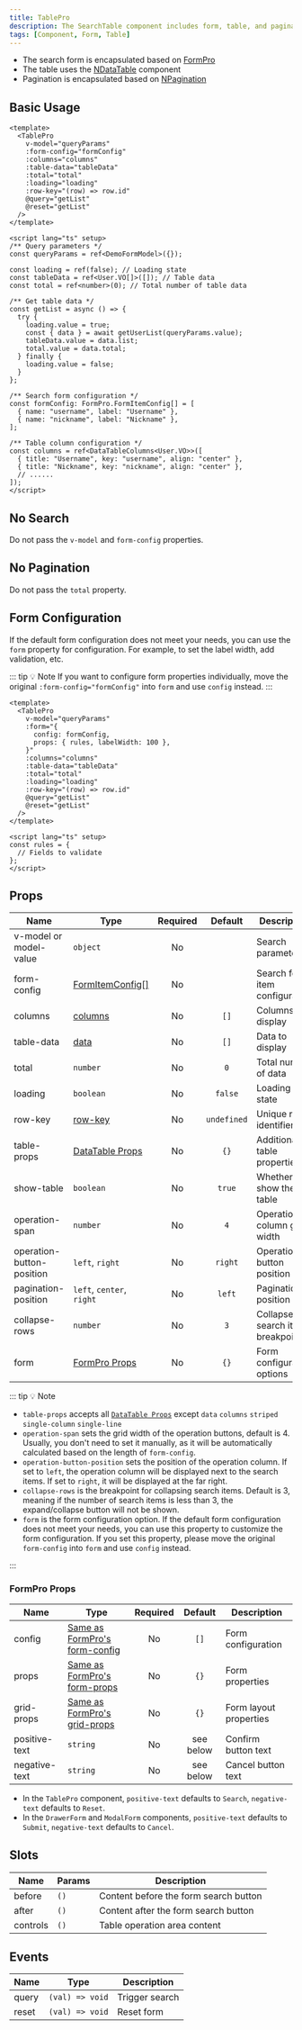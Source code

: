 ```yaml
---
title: TablePro
description: The SearchTable component includes form, table, and pagination components
tags: [Component, Form, Table]
---
```


- The search form is encapsulated based on [FormPro](/en/components/form-pro)
- The table uses the [NDataTable](https://www.naiveui.com/en-US/os-theme/components/data-table) component
- Pagination is encapsulated based on [NPagination](https://www.naiveui.com/en-US/os-theme/components/pagination)

## Basic Usage

```vue [vue]
<template>
  <TablePro
    v-model="queryParams"
    :form-config="formConfig"
    :columns="columns"
    :table-data="tableData"
    :total="total"
    :loading="loading"
    :row-key="(row) => row.id"
    @query="getList"
    @reset="getList"
  />
</template>

<script lang="ts" setup>
/** Query parameters */
const queryParams = ref<DemoFormModel>({});

const loading = ref(false); // Loading state
const tableData = ref<User.VO[]>([]); // Table data
const total = ref<number>(0); // Total number of table data

/** Get table data */
const getList = async () => {
  try {
    loading.value = true;
    const { data } = await getUserList(queryParams.value);
    tableData.value = data.list;
    total.value = data.total;
  } finally {
    loading.value = false;
  }
};

/** Search form configuration */
const formConfig: FormPro.FormItemConfig[] = [
  { name: "username", label: "Username" },
  { name: "nickname", label: "Nickname" },
];

/** Table column configuration */
const columns = ref<DataTableColumns<User.VO>>([
  { title: "Username", key: "username", align: "center" },
  { title: "Nickname", key: "nickname", align: "center" },
  // ......
]);
</script>
```

## No Search

Do not pass the `v-model` and `form-config` properties.

## No Pagination

Do not pass the `total` property.

## Form Configuration

If the default form configuration does not meet your needs, you can use the `form` property for configuration. For example, to set the label width, add validation, etc.

::: tip 💡 Note
If you want to configure form properties individually, move the original `:form-config="formConfig"` into `form` and use `config` instead.
:::

```vue [vue]
<template>
  <TablePro
    v-model="queryParams"
    :form="{
      config: formConfig,
      props: { rules, labelWidth: 100 },
    }"
    :columns="columns"
    :table-data="tableData"
    :total="total"
    :loading="loading"
    :row-key="(row) => row.id"
    @query="getList"
    @reset="getList"
  />
</template>

<script lang="ts" setup>
const rules = {
  // Fields to validate
};
</script>
```

## Props

| Name | Type | Required | Default | Description |
| --- | --- | :--: | :--: | --- |
| v-model or model-value | `object` | No | | Search parameters |
| form-config | [FormItemConfig[]](/en/components/form-pro#formitemconfig) | No | | Search form item configuration |
| columns | [columns](https://www.naiveui.com/en-US/os-theme/components/data-table#DataTable-Props) | No | `[]` | Columns to display |
| table-data | [data](https://www.naiveui.com/en-US/os-theme/components/data-table#DataTable-Props) | No | `[]` | Data to display |
| total | `number` | No | `0` | Total number of data |
| loading | `boolean` | No | `false` | Loading state |
| row-key | [row-key](https://www.naiveui.com/en-US/os-theme/components/data-table#DataTable-Props) | No | `undefined` | Unique row identifier |
| table-props | [DataTable Props](https://www.naiveui.com/en-US/os-theme/components/data-table#DataTable-Props) | No | `{}` | Additional table properties |
| show-table | `boolean` | No | `true` | Whether to show the table |
| operation-span | `number` | No | `4` | Operation column grid width |
| operation-button-position | `left`, `right` | No | `right` | Operation button position |
| pagination-position | `left`, `center`, `right` | No | `left` | Pagination position |
| collapse-rows | `number` | No | `3` | Collapse search item breakpoint |
| form | [FormPro Props](/en/components/table-pro#formpro-props) | No | `{}` | Form configuration options |

::: tip 💡 Note

- `table-props` accepts all [`DataTable Props`](https://www.naiveui.com/en-US/os-theme/components/data-table#DataTable-Props) except `data` `columns` `striped` `single-column` `single-line`
- `operation-span` sets the grid width of the operation buttons, default is 4. Usually, you don't need to set it manually, as it will be automatically calculated based on the length of `form-config`.
- `operation-button-position` sets the position of the operation column. If set to `left`, the operation column will be displayed next to the search items. If set to `right`, it will be displayed at the far right.
- `collapse-rows` is the breakpoint for collapsing search items. Default is 3, meaning if the number of search items is less than 3, the expand/collapse button will not be shown.
- `form` is the form configuration option. If the default form configuration does not meet your needs, you can use this property to customize the form configuration. If you set this property, please move the original `form-config` into `form` and use `config` instead.

:::

### FormPro Props

| Name | Type | Required | Default | Description |
| --- | --- | :--: | :--: | --- |
| config | [Same as FormPro's form-config](/en/components/form-pro#formitemconfig) | No | `[]` | Form configuration |
| props | [Same as FormPro's form-props](/en/components/form-pro#props)  | No | `{}` | Form properties |
| grid-props | [Same as FormPro's grid-props](/en/components/form-pro#props) | No | `{}` | Form layout properties |
| positive-text | `string` | No | see below | Confirm button text |
| negative-text | `string` | No | see below | Cancel button text |

- In the `TablePro` component, `positive-text` defaults to `Search`, `negative-text` defaults to `Reset`.
- In the `DrawerForm` and `ModalForm` components, `positive-text` defaults to `Submit`, `negative-text` defaults to `Cancel`.


## Slots

| Name | Params | Description |
| --- | --- | --- |
| before | `()` | Content before the form search button |
| after | `()` | Content after the form search button |
| controls | `()` | Table operation area content |

## Events

| Name | Type | Description |
| --- | --- | --- |
| query | `(val) => void` | Trigger search |
| reset | `(val) => void` | Reset form |
